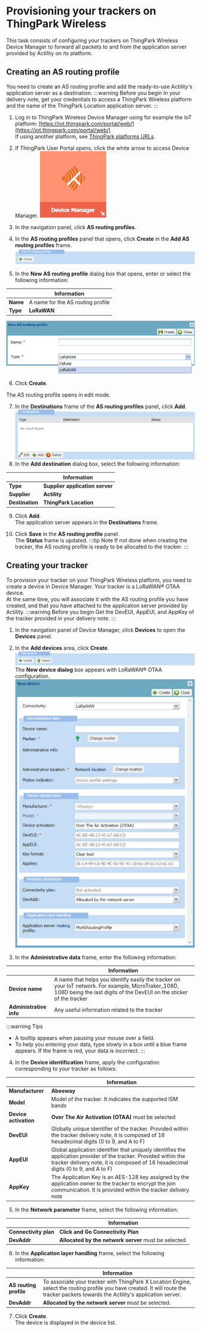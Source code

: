 # Provisioning your trackers on ThingPark Wireless
This task consists of configuring your trackers on ThingPark Wireless Device Manager to forward all packets to and from the application server provided by Actility on its platform.
## Creating an AS routing profile
You need to create an AS routing profile and add the ready-to-use Actility's application server as a destination.
:::warning Before you begin
 In your delivery note, get your credentials to access a ThingPark Wireless platform and the name of the ThingPark Location application server.
:::
&nbsp;
1. Log in to ThingPark Wireless Device Manager using for example the IoT platform: [https://iot.thingpark.com/portal/web/](https://iot.thingpark.com/portal/web/)<br/>
   If using another platform, see [ThingPark platforms URLs](/D-Reference/ThingParkLocationURLs/).<br/>

2. If ThingPark User Portal opens, click the white arrow to access Device Manager.
![img](./images/DeviceManagerArrow_177x177.png)
3. In the navigation panel, click **AS routing profiles**.
4. In the **AS routing profiles** panel that opens, click **Create** in the **Add AS routing profiles** frame.
![img](./images/NewASRP_DB_680x60.png)
5. In the **New AS routing profile** dialog box that opens, enter or select the following information:

| &nbsp; | Information | 
| - | ----------- | 
| **Name** |  A name for the AS routing profile | 
| **Type** |  **LoRaWAN** | 
![img](images/NewASRP_LoRAWAN_687x193.png)

6. Click **Create**.

The AS routing profile opens in edit mode.

7. In the **Destinations** frame of the **AS routing profiles** panel, click **Add**.
![img](./images/ASRP_DestinationFrame_675x187.png)
8. In the **Add destination** dialog box, select the following information:

| &nbsp; | Information | 
| - | ----------- | 
| **Type** |  **Supplier application server** | 
| **Supplier** |  **Actility** | 
| **Destination** |  **ThingPark Location** | 

9. Click **Add**.<br/>
The application server appears in the **Destinations** frame.

10. Click **Save** in the **AS routing profile** panel.<br/>
The **Status** frame is updated. 
:::tip Note
 If not done when creating the tracker, the AS routing profile is ready to be allocated to the tracker.
:::

## Creating your tracker
To provision your tracker on your ThingPark Wireless platform, you need to create a device in Device Manager. Your tracker is a LoRaWAN® OTAA device.<br/>
At the same time, you will associate it with the AS routing profile you have created, and that you have attached to the application server provided by Actility.
:::warning Before you begin
 Get the DevEUI, AppEUI, and AppKey of the tracker provided in your delivery note.
:::
1. In the navigation panel of Device Manager, click **Devices** to open the **Devices** panel.<br/>

2. In the **Add devices** area, click **Create**.
![img](./images/CreateDevice2_653x52.png)
The **New device dialog** box appears with LoRaWAN® OTAA configuration.
![img](./images/NewDeviceDB_652x972.png)

3. In the **Administrative data** frame, enter the following information:

| &nbsp; | Information | 
| - | ----------- | 
| **Device name** |  A name that helps you identify easily the tracker on your IoT network.&nbsp;For example, MicroTraker_108D, 108D being the last digits of the DevEUI on the sticker of the tracker | 
| **Administrative info** |  Any useful information related to the tracker | 
:::warning Tips
 * A tooltip appears when pausing your mouse over a field.
 * To help you entering your data, type slowly in a box until a blue frame appears. If the frame is red, your data is incorrect.
:::

4. In the **Device identification** frame, apply the configuration corresponding to your tracker as follows:

| &nbsp; | Information | 
| - | ----------- | 
| **Manufacturer** |  **Abeeway** | 
| **Model** |  Model of the tracker. It indicates the supported ISM bands | 
| **Device activation** |  **Over The Air Activation (OTAA)** must be selected | 
| **DevEUI** |  Globally unique identifier of the tracker. Provided within the tracker delivery note, it is composed of 16 hexadecimal digits (0 to 9, and A to F) | 
| **AppEUI** |  Global application identifier that uniquely identifies the application provider of the tracker. Provided within the tracker delivery note, it is composed of 16 hexadecimal digits (0 to 9, and A to F) | 
| **AppKey** |  The Application Key is an AES-128 key assigned by the application owner to the tracker to encrypt the join communication. It is provided within the tracker delivery note | 
5. In the **Network parameter** frame, select the following information:

| &nbsp; | Information | 
| - | ----------- | 
| **Connectivity plan** |  **Click and Go Connectivity Plan** | 
| **DevAddr** |  **Allocated by the network server** must be selected. | 
6. In the **Application layer handling** frame, select the following information:

| &nbsp; | Information | 
| - | ----------- | 
| **AS routing profile** |  To associate your tracker with ThingPark X Location Engine, select the routing profile you have created. It will route the tracker packets towards the Actility's application server. | 
| **DevAddr** |  **Allocated by the network server** must be selected. | 
7. Click **Create**.<br/>
The device is displayed in the device list.
